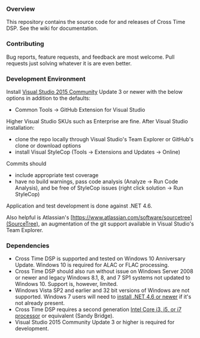 ﻿### Overview
This repository contains the source code for and releases of Cross Time DSP.  See the wiki for documentation.

### Contributing
Bug reports, feature requests, and feedback are most welcome.  Pull requests just solving whatever it is are even better.

### Development Environment
Install [Visual Studio 2015 Community](https://www.visualstudio.com/en-us/products/visual-studio-community-vs.aspx) Update 3 or newer with the below options in addition to the defaults:

* Common Tools -> GitHub Extension for Visual Studio

Higher Visual Studio SKUs such as Enterprise are fine.  After Visual Studio installation:

* clone the repo locally through Visual Studio's Team Explorer or GitHub's clone or download options
* install Visual StyleCop (Tools -> Extensions and Updates -> Online)

Commits should

* include appropriate test coverage
* have no build warnings, pass code analysis (Analyze -> Run Code Analysis), and be free of StyleCop issues (right click solution -> Run StyleCop)

Application and test development is done against .NET 4.6.

Also helpful is Atlassian's [https://www.atlassian.com/software/sourcetree](SourceTree), an augmentation of the git support available in Visual Studio's Team Explorer.

### Dependencies
* Cross Time DSP is supported and tested on Windows 10 Anniversary Update.  Windows 10 is required for ALAC or FLAC processing.
* Cross Time DSP should also run without issue on Windows Server 2008 or newer and legacy Windows 8.1, 8, and 7 SP1 systems not updated to Windows 10.  Support is, however, limited.
* Windows Vista SP2 and earlier and 32 bit versions of Windows are not supported.  Windows 7 users will need to [install .NET 4.6 or newer](https://msdn.microsoft.com/en-us/library/bb822049.aspx) if it's not already present.
* Cross Time DSP requires a second generation [Intel Core i3, i5, or i7 processor](https://en.wikipedia.org/wiki/Intel_Core) or equivalent (Sandy Bridge).
* Visual Studio 2015 Community Update 3 or higher is required for development.

